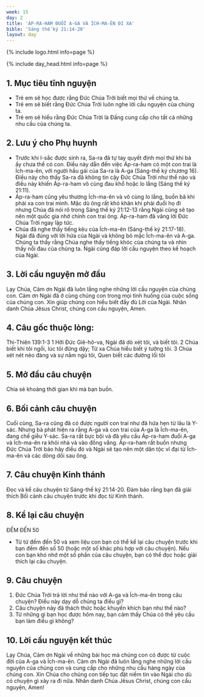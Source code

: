 ```yaml
---
week: 15
day: 2
title: 'ÁP-RA-HAM ĐUỔI A-GA VÀ ÍCH-MA-ÊN ĐI XA'
bible: 'Sáng thế ký 21:14-20'
layout: day
---
```



{% include logo.html info=page %}

{% include day_head.html info=page %}

## 1. Mục tiêu tĩnh nguyện
- Trẻ em sẽ học được rằng Đức Chúa Trời biết mọi thứ về chúng ta.
- Trẻ em sẽ biết rằng Đức Chúa Trời luôn nghe lời cầu nguyện của chúng ta.
- Trẻ em sẽ hiểu rằng Đức Chúa Trời là Đấng cung cấp cho tất cả những nhu cầu của chúng ta.

## 2. Lưu ý cho Phụ huynh
- Trước khi I-sắc được sinh ra, Sa-ra đã tự tay quyết định mọi thứ khi bà ấy chưa thể có con. Điều này dẫn đến việc Áp-ra-ham có một con trai là Ích-ma-ên, với người hầu gái của Sa-ra là A-ga (Sáng-thế ký  chương 16). Điều này cho thấy Sa-ra đã không tin cậy Đức Chúa Trời như thế nào và điều này khiến Áp-ra-ham vô cùng đau khổ hoặc lo lắng (Sáng thế ký 21:11).
- Áp-ra-ham cũng yêu thương Ích-ma-ên và vô cùng lo lắng, buồn bã khi phải xa con trai mình. Mặc dù ông rất khó khăn khi phải đuổi họ đi nhưng Chúa đã nói rõ trong Sáng thế ký 21:12-13 rằng Ngài cũng sẽ tạo nên một quốc gia nhờ chính con trai ông. Áp-ra-ham đã vâng lời Đức Chúa Trời ngay lập tức.
- Chúa đã nghe thấy tiếng kêu của Ích-ma-ên (Sáng-thế ký 21:17-18). Ngài đã đúng với lời hứa của Ngài và không bỏ mặc Ích-ma-ên và A-ga. Chúng ta thấy rằng Chúa nghe thấy tiếng khóc của chúng ta và nhìn thấy nỗi đau của chúng ta. Ngài cũng đáp lời cầu nguyện theo kế hoạch của Ngài.

## 3. Lời cầu nguyện mở đầu
 Lạy Chúa, Cảm ơn Ngài đã luôn lắng nghe những lời cầu nguyện của chúng con. Cảm ơn Ngài đã ở cùng chúng con trong mọi tình huống của cuộc sống của chúng con. Xin giúp chúng con hiểu biết đầy đủ Lời của Ngài. Nhân danh Chúa Jêsus Christ, chúng con cầu nguyện, Amen.

## 4. Câu gốc thuộc lòng:
Thi-Thiên 139:1-3
1 Hỡi Đức Giê-hô-va, Ngài đã dò xét tôi, và biết tôi. 2 Chúa biết khi tôi ngồi, lúc tôi đứng dậy; Từ xa Chúa hiểu biết ý tưởng tôi. 3 Chúa xét nét nẻo đàng và sự nằm ngủ tôi, Quen biết các đường lối tôi

## 5. Mở đầu câu chuyện
Chia sẻ khoảng thời gian khi mà bạn buồn.

## 6. Bối cảnh câu chuyện
Cuối cùng, Sa-ra cũng đã có được người con trai như đã hứa hẹn từ lâu là Y-sác. Nhưng bà phát hiện ra rằng A-ga và con trai của A-ga là Ích-ma-ên, đang chế giễu Y-sác. Sa-ra rất bực bội và đã yêu cầu Áp-ra-ham đuổi A-ga và Ích-ma-ên ra khỏi nhà và vào đồng vắng. Áp-ra-ham rất buồn nhưng Đức Chúa Trời bảo hãy điều đó và Ngài sẽ tạo nên một dân tộc vĩ đại từ Ích-ma-ên và các dòng dõi sau ông.

## 7. Câu chuyện Kinh thánh
Đọc và kể câu chuyện từ Sáng-thế ký 21:14-20. Đảm bảo rằng bạn đã giải thích Bối cảnh câu chuyện trước khi đọc từ Kinh thánh.

## 8. Kể lại câu chuyện
ĐẾM ĐẾN 50
- Từ từ đếm đến 50 và xem liệu con bạn có thể kể lại câu chuyện trước khi bạn đếm đến số 50 (hoặc một số khác phù hợp với câu chuyện). Nếu con bạn khó nhớ một số phần của câu chuyện, bạn có thể đọc hoặc giải thích lại câu chuyện.

## 9. Câu chuyện
1. Đức Chúa Trời trả lời như thế nào với A-ga và Ích-ma-ên trong câu chuyện? Điều này dạy dỗ chúng ta điều gì?
2. Câu chuyện này đã thách thức hoặc khuyến khích bạn như thế nào?
3. Từ những gì bạn học được hôm nay, bạn cảm thấy Chúa có thể yêu cầu bạn làm điều gì không?

## 10. Lời cầu nguyện kết thúc
Lạy Chúa, Cảm ơn Ngài về những bài học mà chúng con có được từ cuộc đời của A-ga và Ích-ma-ên. Cảm ơn Ngài đã luôn lắng nghe những lời cầu nguyện của chúng con và cung cấp cho những nhu cầu hàng ngày của chúng con. Xin Chúa cho chúng con tiếp tục đặt niềm tin vào Ngài cho dù có chuyện gì xảy ra đi nữa. Nhân danh Chúa Jêsus Christ, chúng con cầu nguyện, Amen!
